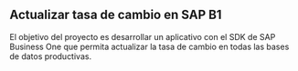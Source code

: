 ## Actualizar tasa de cambio en SAP B1

El objetivo del proyecto es desarrollar un aplicativo con el SDK de SAP Business One que permita actualizar la tasa de cambio en todas las bases de datos productivas.
